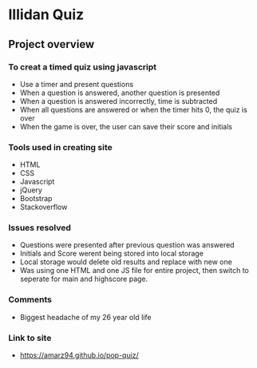 # Illidan Quiz


## Project overview 


### To creat a timed quiz using javascript

- Use a timer and present questions
- When a question is answered, another question is presented
- When a question is answered incorrectly, time is subtracted
- When all questions are answered or when the timer hits 0, the quiz is over
- When the game is over, the user can save their score and initials

### Tools used in creating site
- HTML
- CSS
- Javascript
- jQuery
- Bootstrap
- Stackoverflow

### Issues resolved
- Questions were presented after previous question was answered
- Initials and Score werent being stored into local storage
- Local storage would delete old results and replace with new one
- Was using one HTML and one JS file for entire project, then switch to seperate for main and highscore page.

### Comments
- Biggest headache of my 26 year old life 

### Link to site
- https://amarz94.github.io/pop-quiz/
